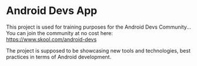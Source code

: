 # Android Devs App

This project is used for training purposes for the Android Devs Community...
You can join the community at no cost here: https://www.skool.com/android-devs

The project is supposed to be showcasing new tools and technologies, best practices in terms of Android development.
